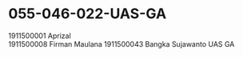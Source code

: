 # 055-046-022-UAS-GA
1911500001 Aprizal	
1911500008 Firman Maulana
1911500043 Bangka Sujawanto
UAS GA